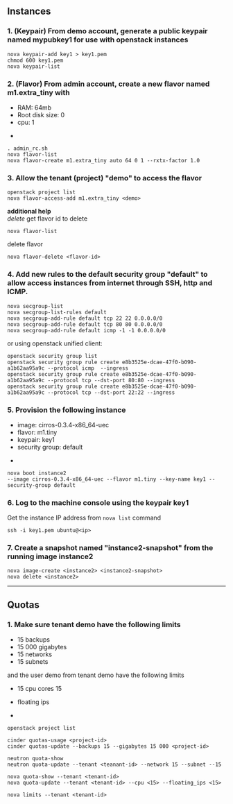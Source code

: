 ## Instances

### 1. (Keypair) From demo account, generate a public keypair named **mypubkey1** for use with openstack instances   

    nova keypair-add key1 > key1.pem  
    chmod 600 key1.pem  
    nova keypair-list

  

### 2. (Flavor) From admin account, create a new flavor named m1.extra_tiny with 
 * RAM: 64mb    
 * Root disk size: 0  
 * cpu: 1  

-

    . admin_rc.sh  
    nova flavor-list  
    nova flavor-create m1.extra_tiny auto 64 0 1 --rxtx-factor 1.0

  

### 3. Allow the tenant (project) "demo" to access the flavor

    openstack project list  
    nova flavor-access-add m1.extra_tiny <demo>  

**additional help**  
_delete_
get flavor id to delete  

    nova flavor-list  

delete flavor  

    nova flavor-delete <flavor-id>

  

### 4. Add new rules to the default security group "default" to allow access instances from internet through SSH, http and ICMP.

    nova secgroup-list    
    nova secgroup-list-rules default    
    nova secgroup-add-rule default tcp 22 22 0.0.0.0/0    
    nova secgroup-add-rule default tcp 80 80 0.0.0.0/0    
    nova secgroup-add-rule default icmp -1 -1 0.0.0.0/0    

or using openstack unified client:

    openstack security group list  
    openstack security group rule create e8b3525e-dcae-47f0-b090-a1b62aa95a9c --protocol icmp  --ingress  
    openstack security group rule create e8b3525e-dcae-47f0-b090-a1b62aa95a9c --protocol tcp --dst-port 80:80 --ingress  
    openstack security group rule create e8b3525e-dcae-47f0-b090-a1b62aa95a9c --protocol tcp --dst-port 22:22 --ingress  


### 5. Provision the following instance
* image: cirros-0.3.4-x86_64-uec
* flavor: m1.tiny
* keypair: key1
* security group: default

-

    nova boot instance2   
    --image cirros-0.3.4-x86_64-uec --flavor m1.tiny --key-name key1 --security-group default  

### 6. Log to the machine console using the keypair key1
Get the instance IP address from `nova list` command      

    ssh -i key1.pem ubuntu@<ip>

### 7. Create a snapshot named "instance2-snapshot"  from the running image instance2

    nova image-create <instance2> <instance2-snapshot>  
    nova delete <instance2>  


-----------



## Quotas

### 1. Make sure tenant demo have the following limits

 - 15 backups   
 - 15 000 gigabytes   
 - 15 networks   
 - 15 subnets  

and the user demo from tenant demo have the following limits

 - 15 cpu cores 15  
 - floating ips  

-

    openstack project list

    cinder quotas-usage <project-id>
    cinder quotas-update --backups 15 --gigabytes 15 000 <project-id>

    neutron quota-show
    neutron quota-update --tenant <teanant-id> --network 15 --subnet --15

    nova quota-show --tenant <tenant-id>
    nova quota-update --tenant <tenant-id> --cpu <15> --floating_ips <15>

    nova limits --tenant <tenant-id>



